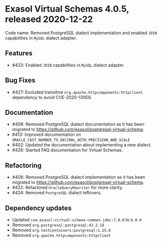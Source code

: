 # Exasol Virtual Schemas 4.0.5, released 2020-12-22

Code name: Removed PostgreSQL dialect implementation and enabled `JOIN` capabilities in `MySQL` dialect adapter.

## Features

* #433: Enabled `JOIN` capabilities in `MySQL` dialect adapter.

## Bug Fixes

* #427: Excluded transitive `org.apache.httpcomponents:httpclient` dependency to avoid CVE-2020-13956.

## Documentation

* #408: Removed PostgreSQL dialect documentation as it has been migrated to https://github.com/exasol/postgresql-virtual-schema.
* #413: Improved documentation on `ORACLE_CAST_NUMBER_TO_DECIMAL_WITH_PRECISION_AND_SCALE`
* #402: Updated the documentation about implementing a new dialect.
* #426: Started FAQ documentation for Virtual Schemas.

## Refactoring

* #408: Removed PostgreSQL dialect implementation as it has been migrated to https://github.com/exasol/postgresql-virtual-schema.
* #422: Refactored `OracleQueryRewriter` for more clarity.
* #424: Removed `PostgreSQL` dialect leftovers.

## Dependency updates

* Updated `com.exasol:virtual-schema-common-jdbc:7.0.0` to `8.0.0`
* Removed `org.postgresql:postgresql:42.2.18`
* Removed `org.testcontainers:postgresql:1.15.0`
* Removed `org.apache.httpcomponents:httpclient`